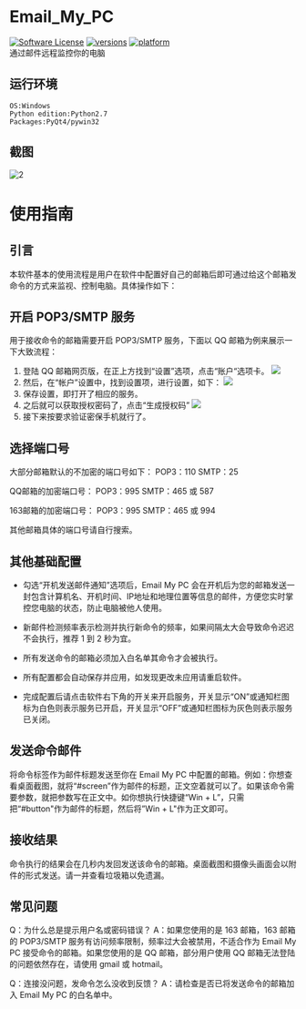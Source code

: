 # Email_My_PC
[![Software License](https://img.shields.io/badge/license-MIT-brightgreen.svg)](LICENSE.txt) 
[![versions](https://img.shields.io/badge/versions%20-%20%201.2.3-blue.svg)]() [![platform](https://img.shields.io/badge/platform%20-%20Windows-lightgrey.svg)]()  
通过邮件远程监控你的电脑  
## 运行环境

    OS:Windows
    Python edition:Python2.7
    Packages:PyQt4/pywin32

## 截图
![2](http://image.jackeriss.com/project/Email_My_PC/2.png)  
# 使用指南
## 引言
本软件基本的使用流程是用户在软件中配置好自己的邮箱后即可通过给这个邮箱发命令的方式来监视、控制电脑。具体操作如下：

## 开启 POP3/SMTP 服务
用于接收命令的邮箱需要开启 POP3/SMTP 服务，下面以 QQ 邮箱为例来展示一下大致流程：
1. 登陆 QQ 邮箱网页版，在正上方找到“设置”选项，点击“账户“选项卡。
![](http://service.mail.qq.com/images/faq/pop.imap001.jpg)
2. 然后，在“帐户”设置中，找到设置项，进行设置，如下：
![](http://service.mail.qq.com/images/faq/mailsettings20120418003.jpg)
3. 保存设置，即打开了相应的服务。
4. 之后就可以获取授权密码了，点击“生成授权码”
![](http://service.mail.qq.com/images/faq/76FD1EA3-AC06-4938-9E2F-E6789AA04996.jpeg)
5. 接下来按要求验证密保手机就行了。


## 选择端口号
大部分邮箱默认的不加密的端口号如下：
POP3：110
SMTP：25

QQ邮箱的加密端口号：
POP3：995
SMTP：465 或 587

163邮箱的加密端口号：
POP3：995
SMTP：465 或 994

其他邮箱具体的端口号请自行搜索。

## 其他基础配置
- 勾选“开机发送邮件通知”选项后，Email My PC 会在开机后为您的邮箱发送一封包含计算机名、开机时间、IP地址和地理位置等信息的邮件，方便您实时掌控您电脑的状态，防止电脑被他人使用。

- 新邮件检测频率表示检测并执行新命令的频率，如果间隔太大会导致命令迟迟不会执行，推荐 1 到 2 秒为宜。

- 所有发送命令的邮箱必须加入白名单其命令才会被执行。

- 所有配置都会自动保存并应用，如发现更改未应用请重启软件。

- 完成配置后请点击软件右下角的开关来开启服务，开关显示“ON”或通知栏图标为白色则表示服务已开启，开关显示“OFF”或通知栏图标为灰色则表示服务已关闭。

## 发送命令邮件
将命令标签作为邮件标题发送至你在 Email My PC 中配置的邮箱。例如：你想查看桌面截图，就将“#screen”作为邮件的标题，正文空着就可以了。如果该命令需要参数，就把参数写在正文中。如你想执行快捷键“Win + L”，只需把“#button"作为邮件的标题，然后将”Win + L"作为正文即可。

## 接收结果
命令执行的结果会在几秒内发回发送该命令的邮箱。桌面截图和摄像头画面会以附件的形式发送。请一并查看垃圾箱以免遗漏。

## 常见问题
Q：为什么总是提示用户名或密码错误？
A：如果您使用的是 163 邮箱，163 邮箱的 POP3/SMTP 服务有访问频率限制，频率过大会被禁用，不适合作为 Email My PC 接受命令的邮箱。如果您使用的是 QQ 邮箱，部分用户使用 QQ 邮箱无法登陆的问题依然存在，请使用 gmail 或 hotmail。

Q：连接没问题，发命令怎么没收到反馈？
A：请检查是否已将发送命令的邮箱加入 Email My PC 的白名单中。
